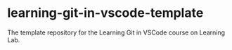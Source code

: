 # learning-git-in-vscode-template
The template repository for the Learning Git in VSCode course on Learning Lab.
